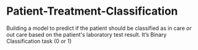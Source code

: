 # Patient-Treatment-Classification
Building a model to predict if the patient should be classified as in care or out care based on the patient's laboratory test result. It’s Binary Classification task (0 or 1)
